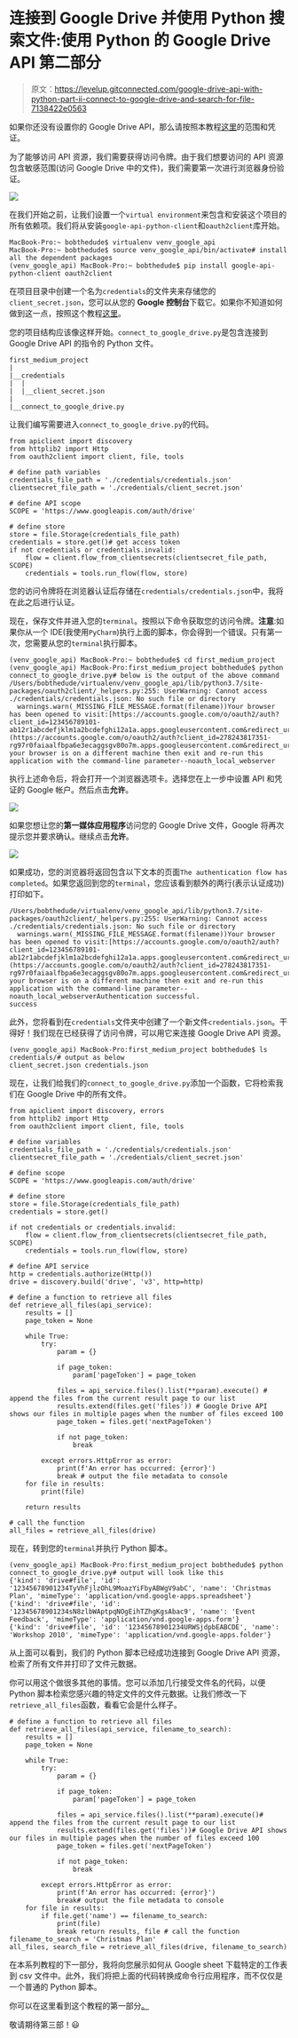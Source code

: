# 连接到 Google Drive 并使用 Python 搜索文件:使用 Python 的 Google Drive API 第二部分

> 原文：<https://levelup.gitconnected.com/google-drive-api-with-python-part-ii-connect-to-google-drive-and-search-for-file-7138422e0563>

如果你还没有设置你的 Google Drive API，那么请按照本教程[这里](https://medium.com/@thecruisy/google-drive-api-with-python-part-i-set-up-credentials-1f729cb0372b)的范围和凭证。

为了能够访问 API 资源，我们需要获得访问令牌。由于我们想要访问的 API 资源包含敏感范围(访问 Google Drive 中的文件)，我们需要第一次进行浏览器身份验证。

![](img/9d27c5753f91d44e6d1f513a12659a9a.png)

在我们开始之前，让我们设置一个`virtual environment`来包含和安装这个项目的所有依赖项。我们将从安装`google-api-python-client`和`oauth2client`库开始。

```
MacBook-Pro:~ bobthedude$ virtualenv venv_google_api
MacBook-Pro:~ bobthedude$ source venv_google_api/bin/activate# install all the dependent packages
(venv_google_api) MacBook-Pro:~ bobthedude$ pip install google-api-python-client oauth2client
```

在项目目录中创建一个名为`credentials`的文件夹来存储您的`client_secret.json`，您可以从您的 **Google 控制台**下载它。如果你不知道如何做到这一点，按照这个教程[这里](https://medium.com/@thecruisy/google-drive-api-with-python-part-i-set-up-credentials-1f729cb0372b)。

您的项目结构应该像这样开始。`connect_to_google_drive.py`是包含连接到 Google Drive API 的指令的 Python 文件。

```
first_medium_project
|
|__credentials
|  |
|  |__client_secret.json
|
|__connect_to_google_drive.py
```

让我们编写需要进入`connect_to_google_drive.py`的代码。

```
from apiclient import discovery
from httplib2 import Http
from oauth2client import client, file, tools

# define path variables
credentials_file_path = './credentials/credentials.json'
clientsecret_file_path = './credentials/client_secret.json'

# define API scope
SCOPE = 'https://www.googleapis.com/auth/drive'

# define store
store = file.Storage(credentials_file_path)
credentials = store.get()# get access token
if not credentials or credentials.invalid:
    flow = client.flow_from_clientsecrets(clientsecret_file_path, SCOPE)
    credentials = tools.run_flow(flow, store)
```

您的访问令牌将在浏览器认证后存储在`credentials/credentials.json`中，我将在此之后进行认证。

现在，保存文件并进入您的`terminal`。按照以下命令获取您的访问令牌。**注意**:如果你从一个 IDE(我使用`PyCharm`)执行上面的脚本，你会得到一个错误。只有第一次，您需要从您的`terminal`执行脚本。

```
(venv_google_api) MacBook-Pro:~ bobthedude$ cd first_medium_project
(venv_google_api) MacBook-Pro:first_medium_project bobthedude$ python connect_to_google_drive.py# below is the output of the above command
/Users/bobthedude/virtualenv/venv_google_api/lib/python3.7/site-packages/oauth2client/_helpers.py:255: UserWarning: Cannot access ./credentials/credentials.json: No such file or directory
  warnings.warn(_MISSING_FILE_MESSAGE.format(filename))Your browser has been opened to visit:[https://accounts.google.com/o/oauth2/auth?client_id=123456789101-ab12r1abcdefjklm1a2bcdefghi12a1a.apps.googleusercontent.com&redirect_uri=http%3A%2F%2Flocalhost%3A8080%2F&scope=https%3A%2F%2Fwww.googleapis.com%2Fauth%2Fdrive&access_type=offline&response_type=code](https://accounts.google.com/o/oauth2/auth?client_id=278243817351-rg97r0faiaalfbpa6e3ecaggsgv80o7m.apps.googleusercontent.com&redirect_uri=http%3A%2F%2Flocalhost%3A8080%2F&scope=https%3A%2F%2Fwww.googleapis.com%2Fauth%2Fdrive&access_type=offline&response_type=code)If your browser is on a different machine then exit and re-run this
application with the command-line parameter--noauth_local_webserver
```

执行上述命令后，将会打开一个浏览器选项卡。选择您在上一步中设置 API 和凭证的 Google 帐户。然后点击**允许**。

![](img/f829dc4ba92b71322f7e67a37d88cc42.png)

如果您想让您的**第一媒体应用程序**访问您的 Google Drive 文件，Google 将再次提示您并要求确认。继续点击**允许**。

![](img/7006eb8c80730de619c79e3f1e937880.png)

如果成功，您的浏览器将返回包含以下文本的页面`The authentication flow has completed`。如果您返回到您的`terminal`，您应该看到额外的两行(表示认证成功)打印如下。

```
/Users/bobthedude/virtualenv/venv_google_api/lib/python3.7/site-packages/oauth2client/_helpers.py:255: UserWarning: Cannot access ./credentials/credentials.json: No such file or directory
  warnings.warn(_MISSING_FILE_MESSAGE.format(filename))Your browser has been opened to visit:[https://accounts.google.com/o/oauth2/auth?client_id=123456789101-ab12r1abcdefjklm1a2bcdefghi12a1a.apps.googleusercontent.com&redirect_uri=http%3A%2F%2Flocalhost%3A8080%2F&scope=https%3A%2F%2Fwww.googleapis.com%2Fauth%2Fdrive&access_type=offline&response_type=code](https://accounts.google.com/o/oauth2/auth?client_id=278243817351-rg97r0faiaalfbpa6e3ecaggsgv80o7m.apps.googleusercontent.com&redirect_uri=http%3A%2F%2Flocalhost%3A8080%2F&scope=https%3A%2F%2Fwww.googleapis.com%2Fauth%2Fdrive&access_type=offline&response_type=code)If your browser is on a different machine then exit and re-run this
application with the command-line parameter--noauth_local_webserverAuthentication successful.
success
```

此外，您将看到在`credentials`文件夹中创建了一个新文件`credentials.json`。干得好！我们现在已经获得了访问令牌，可以用它来连接 Google Drive API 资源。

```
(venv_google_api) MacBook-Pro:first_medium_project bobthedude$ ls credentials/# output as below
client_secret.json credentials.json
```

现在，让我们给我们的`connect_to_google_drive.py`添加一个函数，它将检索我们在 Google Drive 中的所有文件。

```
from apiclient import discovery, errors
from httplib2 import Http
from oauth2client import client, file, tools

# define variables
credentials_file_path = './credentials/credentials.json'
clientsecret_file_path = './credentials/client_secret.json'

# define scope
SCOPE = 'https://www.googleapis.com/auth/drive'

# define store
store = file.Storage(credentials_file_path)
credentials = store.get()

if not credentials or credentials.invalid:
    flow = client.flow_from_clientsecrets(clientsecret_file_path, SCOPE)
    credentials = tools.run_flow(flow, store)

# define API service
http = credentials.authorize(Http())
drive = discovery.build('drive', 'v3', http=http)

# define a function to retrieve all files
def retrieve_all_files(api_service):
    results = []
    page_token = None

    while True:
        try:
            param = {}

            if page_token:
                param['pageToken'] = page_token

            files = api_service.files().list(**param).execute() # append the files from the current result page to our list
            results.extend(files.get('files')) # Google Drive API shows our files in multiple pages when the number of files exceed 100
            page_token = files.get('nextPageToken')

            if not page_token:
                break

        except errors.HttpError as error:
            print(f'An error has occurred: {error}')
            break # output the file metadata to console
    for file in results:
        print(file)

    return results

# call the function
all_files = retrieve_all_files(drive)
```

现在，转到您的`terminal`并执行 Python 脚本。

```
(venv_google_api) MacBook-Pro:first_medium_project bobthedude$ python connect_to_google_drive.py# output will look like this
{'kind': 'drive#file', 'id': '12345678901234TyVhFjlzOhL9MoazYiFbyABWgV9abC', 'name': 'Christmas Plan', 'mimeType': 'application/vnd.google-apps.spreadsheet'}
{'kind': 'drive#file', 'id': '12345678901234sN8zlbWAptpqNOgEihTZhgKgsAbac9', 'name': 'Event Feedback', 'mimeType': 'application/vnd.google-apps.form'}
{'kind': 'drive#file', 'id': '12345678901234URWSjdpbEABCDE', 'name': 'Workshop 2010', 'mimeType': 'application/vnd.google-apps.folder'}
```

从上面可以看到，我们的 Python 脚本已经成功连接到 Google Drive API 资源，检索了所有文件并打印了文件元数据。

你可以用这个做很多其他的事情。您可以添加几行接受文件名的代码，以便 Python 脚本检索您感兴趣的特定文件的文件元数据。让我们修改一下`retrieve_all_files`函数，看看它会是什么样子。

```
# define a function to retrieve all files
def retrieve_all_files(api_service, filename_to_search):
    results = []
    page_token = None

    while True:
        try:
            param = {}

            if page_token:
                param['pageToken'] = page_token

            files = api_service.files().list(**param).execute()# append the files from the current result page to our list
            results.extend(files.get('files'))# Google Drive API shows our files in multiple pages when the number of files exceed 100
            page_token = files.get('nextPageToken')

            if not page_token:
                break

        except errors.HttpError as error:
            print(f'An error has occurred: {error}')
            break# output the file metadata to console
    for file in results:
        if file.get('name') == filename_to_search:
            print(file)
            break return results, file # call the function
filename_to_search = 'Christmas Plan'
all_files, search_file = retrieve_all_files(drive, filename_to_search)
```

在本系列教程的下一部分，我将向您展示如何从 Google sheet 下载特定的工作表到 csv 文件中。此外，我们将把上面的代码转换成命令行应用程序，而不仅仅是一个普通的 Python 脚本。

你可以在这里看到这个教程的第一部分[。](https://medium.com/@thecruisy/google-drive-api-with-python-part-i-set-up-credentials-1f729cb0372b)

敬请期待第三部！😃